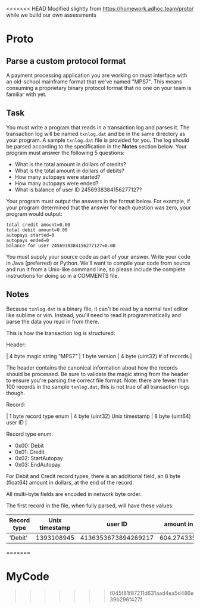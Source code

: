 <<<<<<< HEAD
Modified slightly from https://homework.adhoc.team/proto/ while we build our own assessments

# Proto

## Parse a custom protocol format

A payment processing application you are working on must interface with an old-school mainframe format that we've named "MPS7". This means consuming a proprietary binary protocol format that no one on your team is familiar with yet.

## Task

You must write a program that reads in a transaction log and parses it. The transaction log will be named `txnlog.dat` and be in the same directory as your program. A sample `txnlog.dat` file is provided for you. The log should be parsed according to the specification in the **Notes** section below. Your program must answer the following 5 questions:


- What is the total amount in dollars of credits?
- What is the total amount in dollars of debits?
- How many autopays were started?
- How many autopays were ended?
- What is balance of user ID 2456938384156277127?

Your program must output the answers in the format below. For example, if your program determined that the
answer for each question was zero, your program would output:

```
total credit amount=0.00
total debit amount=0.00
autopays started=0
autopays ended=0
balance for user 2456938384156277127=0.00
```

You must supply your source code as part of your answer. Write your code in Java (preferred) or Python. We'll want to compile your code from source and run it from a Unix-like command line, so please include the complete instructions for doing so in a COMMENTS file.

## Notes

Because `txnlog.dat` is a binary file, it can't be read by a normal text editor like sublime or vim.
Instead, you'll need to read it programmatically and parse the data you read in from there.

This is how the transaction log is structured:

Header:

| 4 byte magic string "MPS7" | 1 byte version | 4 byte (uint32) # of records |

The header contains the canonical information about how the records should be processed. Be sure to validate the magic string from the header to ensure you're parsing the correct file format.
Note: there are fewer than 100 records in the sample `txnlog.dat`, this is not true of all transaction logs though.

Record:

| 1 byte record type enum | 4 byte (uint32) Unix timestamp | 8 byte (uint64) user ID |

Record type enum:

- 0x00: Debit
- 0x01: Credit
- 0x02: StartAutopay
- 0x03: EndAutopay

For Debit and Credit record types, there is an additional field, an 8 byte
(float64) amount in dollars, at the end of the record.

All multi-byte fields are encoded in network byte order.

The first record in the file, when fully parsed, will have these values:

| Record type | Unix timestamp | user ID             | amount in dollars |
| ----------- | -------------- | ------------------- | ----------------- |
| 'Debit'     | 1393108945     | 4136353673894269217 | 604.274335557087  |


=======
# MyCode
>>>>>>> f045f81f87211d631aad4ea5d486e39b296f427f
